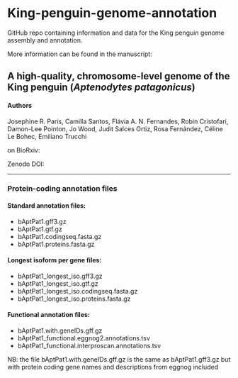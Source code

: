 # King-penguin-genome-annotation
GitHub repo containing information and data for the King penguin genome assembly and annotation.

More information can be found in the manuscript:

## A high-quality, chromosome-level genome of the King penguin (_Aptenodytes patagonicus_)

#### Authors
Josephine R. Paris, Camilla Santos, Flávia A. N. Fernandes, Robin Cristofari, Damon-Lee Pointon, Jo Wood, Judit Salces Ortiz, Rosa Fernández, Céline Le Bohec, Emiliano Trucchi

on BioRxiv: 

Zenodo DOI: 

-----------------------

### Protein-coding annotation files

#### Standard annotation files:
* bAptPat1.gff3.gz
* bAptPat1.gtf.gz
* bAptPat1.codingseq.fasta.gz
* bAptPat1.proteins.fasta.gz

#### Longest isoform per gene files:
* bAptPat1_longest_iso.gff3.gz
* bAptPat1_longest_iso.gtf.gz
* bAptPat1_longest_iso.codingseq.fasta.gz
* bAptPat1_longest_iso.proteins.fasta.gz

#### Functional annotation files:
* bAptPat1.with.geneIDs.gff.gz
* bAptPat1_functional.eggnog2.annotations.tsv
* bAptPat1_functional.interproscan.annotations.tsv

NB: the file bAptPat1.with.geneIDs.gff.gz is the same as bAptPat1.gff3.gz but with protein coding gene names and descriptions from eggnog included



